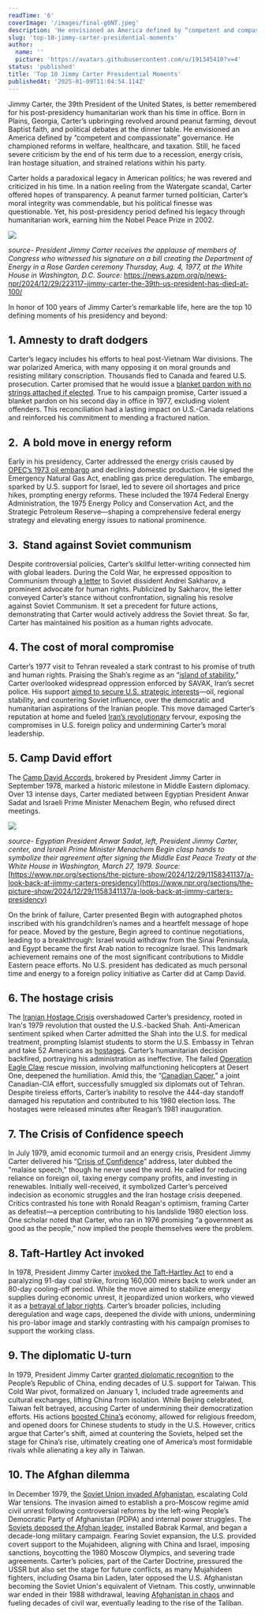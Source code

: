 ```yaml
---
readTime: '6'
coverImage: '/images/final-g0NT.jpeg'
description: 'He envisioned an America defined by “competent and compassionate” governance. He championed reforms in welfare, healthcare, and taxation. Still, he faced severe criticism by the end of his term due to a recession, energy crisis, Iran hostage situation, and strained relations within his party. '
slug: 'top-10-jimmy-carter-presidential-moments'
author:
  name: ''
  picture: 'https://avatars.githubusercontent.com/u/191345410?v=4'
status: 'published'
title: 'Top 10 Jimmy Carter Presidential Moments'
publishedAt: '2025-01-09T11:04:54.114Z'
---
```


Jimmy Carter, the 39th President of the United States, is better remembered for his post-presidency humanitarian work than his time in office. Born in Plains, Georgia, Carter’s upbringing revolved around peanut farming, devout Baptist faith, and political debates at the dinner table. He envisioned an America defined by “competent and compassionate” governance. He championed reforms in welfare, healthcare, and taxation. Still, he faced severe criticism by the end of his term due to a recession, energy crisis, Iran hostage situation, and strained relations within his party.

Carter holds a paradoxical legacy in American politics; he was revered and criticized in his time. In a nation reeling from the Watergate scandal, Carter offered hopes of transparency. A peanut farmer turned politician, Carter’s moral integrity was commendable, but his political finesse was questionable. Yet, his post-presidency period defined his legacy through humanitarian work, earning him the Nobel Peace Prize in 2002.

![](/images/ap7708040394_slide-9c439c24fdc53d05d5dceda9b90fbaed025acd32.jpg-k4ND.jpg)

*source- President Jimmy Carter receives the applause of members of Congress who witnessed his signature on a bill creating the Department of Energy in a Rose Garden ceremony Thursday, Aug. 4, 1977, at the White House in Washington, D.C. Source:* <https://news.azpm.org/p/news-npr/2024/12/29/223117-jimmy-carter-the-39th-us-president-has-died-at-100/>

In honor of 100 years of Jimmy Carter’s remarkable life, here are the top 10 defining moments of his presidency and beyond:

## 1. Amnesty to draft dodgers

Carter’s legacy includes his efforts to heal post-Vietnam War divisions. The war polarized America, with many opposing it on moral grounds and resisting military conscription. Thousands fled to Canada and feared U.S. prosecution. Carter promised that he would issue a [blanket pardon with no strings attached if elected](https://www.montrealgazette.com/opinion/article646929.html). True to his campaign promise, Carter issued a blanket pardon on his second day in office in 1977, excluding violent offenders. This reconciliation had a lasting impact on U.S.-Canada relations and reinforced his commitment to mending a fractured nation.

## 2.  A bold move in energy reform

Early in his presidency, Carter addressed the energy crisis caused by [OPEC’s 1973 oil embargo](https://ballotpedia.org/Natural_Gas_Policy_Act_of_1978) and declining domestic production. He signed the Emergency Natural Gas Act, enabling gas price deregulation. The embargo, sparked by U.S. support for Israel, led to severe oil shortages and price hikes, prompting energy reforms. These included the 1974 Federal Energy Administration, the 1975 Energy Policy and Conservation Act, and the Strategic Petroleum Reserve—shaping a comprehensive federal energy strategy and elevating energy issues to national prominence.

## 3.  Stand against Soviet communism

Despite controversial policies, Carter’s skillful letter-writing connected him with global leaders. During the Cold War, he expressed opposition to Communism through [a letter](https://www.nytimes.com/1977/02/18/archives/sakharov-receives-carter-letter-affirming-commitment-on-rights.html#) to Soviet dissident Andrei Sakharov, a prominent advocate for human rights. Publicized by Sakharov, the letter conveyed Carter’s stance without confrontation, signaling his resolve against Soviet Communism. It set a precedent for future actions, demonstrating that Carter would actively address the Soviet threat. So far, Carter has maintained his position as a human rights advocate.

## 4. The cost of moral compromise

Carter’s 1977 visit to Tehran revealed a stark contrast to his promise of truth and human rights. Praising the Shah’s regime as an “[island of stability](https://www.politico.com/story/2018/12/30/this-day-in-politics-december-31-1077103),” Carter overlooked widespread oppression enforced by SAVAK, Iran’s secret police. His support [aimed to secure U.S. strategic interests](https://www.ncr-iran.org/en/news/society/who-was-mohammad-reza-pahlavi-shah-irans-last-pahlavi-dictator/)—oil, regional stability, and countering Soviet influence, over the democratic and humanitarian aspirations of the Iranian people. This move damaged Carter’s reputation at home and fueled [Iran’s revolutionary](https://www.britannica.com/event/Iranian-Revolution) fervour, exposing the compromises in U.S. foreign policy and undermining Carter’s moral leadership.

## 5. Camp David effort

The [Camp David Accords](https://www.jimmycarterlibrary.gov/research/additional-resources/camp-david-accords/framework-for-peace-in-the-middle-east), brokered by President Jimmy Carter in September 1978, marked a historic milestone in Middle Eastern diplomacy. Over 13 intense days, Carter mediated between Egyptian President Anwar Sadat and Israeli Prime Minister Menachem Begin, who refused direct meetings.

![](/images/90-czNz.jpeg)

*source- Egyptian President Anwar Sadat, left, President Jimmy Carter, center, and Israeli Prime Minister Menachem Begin clasp hands to symbolize their agreement after signing the Middle East Peace Treaty at the White House in Washington, March 27, 1979. Source:* [https://www.npr.org/sections/the-picture-show/2024/12/29/1158341137/a-look-back-at-jimmy-carters-presidency](https://www.npr.org/sections/the-picture-show/2024/12/29/1158341137/a-look-back-at-jimmy-carters-presidency)

On the brink of failure, Carter presented Begin with autographed photos inscribed with his grandchildren’s names and a heartfelt message of hope for peace. Moved by the gesture, Begin agreed to continue negotiations, leading to a breakthrough: Israel would withdraw from the Sinai Peninsula, and Egypt became the first Arab nation to recognize Israel. This landmark achievement remains one of the most significant contributions to Middle Eastern peace efforts. No U.S. president has dedicated as much personal time and energy to a foreign policy initiative as Carter did at Camp David.

## 6. The hostage crisis

The [Iranian Hostage Crisis](https://www.britannica.com/event/Iran-hostage-crisis) overshadowed Carter’s presidency, rooted in Iran's 1979 revolution that ousted the U.S.-backed Shah. Anti-American sentiment spiked when Carter admitted the Shah into the U.S. for medical treatment, prompting Islamist students to storm the U.S. Embassy in Tehran and take 52 Americans as [hostages](https://billofrightsinstitute.org/essays/jimmy-carter-and-the-iran-hostage-crisis). Carter’s humanitarian decision backfired, portraying his administration as ineffective. The failed [Operation Eagle Claw](https://www.britannica.com/event/Operation-Eagle-Claw) rescue mission, involving malfunctioning helicopters at Desert One, deepened the humiliation. Amid this, the “[Canadian Caper](https://www.whitehousehistory.org/jimmy-carter-iran-and-the-canadian-caper),” a joint Canadian-CIA effort, successfully smuggled six diplomats out of Tehran. Despite tireless efforts, Carter’s inability to resolve the 444-day standoff damaged his reputation and contributed to his 1980 election loss. The hostages were released minutes after Reagan’s 1981 inauguration.

## 7. The Crisis of Confidence speech

In July 1979, amid economic turmoil and an energy crisis, President Jimmy Carter delivered his “[Crisis of Confidence](https://www.pbs.org/wgbh/americanexperience/features/carter-crisis/)” address, later dubbed the "malaise speech," though he never used the word. He called for reducing reliance on foreign oil, taxing energy company profits, and investing in renewables. Initially well-received, it symbolized Carter’s perceived indecision as economic struggles and the Iran hostage crisis deepened. Critics contrasted his tone with Ronald Reagan's optimism, framing Carter as defeatist—a perception contributing to his landslide 1980 election loss. One scholar noted that Carter, who ran in 1976 promising “a government as good as the people,” now implied the people themselves were the problem.

## 8. Taft-Hartley Act invoked

In 1978, President Jimmy Carter [invoked the Taft-Hartley Act](https://d.lib.msu.edu/vvl/1501) to end a paralyzing 91-day coal strike, forcing 160,000 miners back to work under an 80-day cooling-off period. While the move aimed to stabilize energy supplies during economic unrest, it jeopardized union workers, who viewed it as a [betrayal of labor rights](https://jacobin.com/2024/12/jimmy-carter-was-no-friend-of-union-workers-like-me). Carter’s broader policies, including deregulation and wage caps, deepened the divide with unions, undermining his pro-labor image and starkly contrasting with his campaign promises to support the working class.

## 9. The diplomatic U-turn

In 1979, President Jimmy Carter [granted diplomatic recognition](https://www.bbc.com/news/articles/cn446nmjp1vo) to the People’s Republic of China, ending decades of U.S. support for Taiwan. This Cold War pivot, formalized on January 1, included trade agreements and cultural exchanges, lifting China from isolation. While Beijing celebrated, Taiwan felt betrayed, accusing Carter of undermining their democratization efforts. His actions [boosted China’s](https://edition.cnn.com/2024/12/29/china/jimmy-carter-china-legacy-intl-hnk/index.html) economy, allowed for religious freedom, and opened doors for Chinese students to study in the U.S. However, critics argue that Carter's shift, aimed at countering the Soviets, helped set the stage for China’s rise, ultimately creating one of America’s most formidable rivals while alienating a key ally in Taiwan.

## 10. The Afghan dilemma

In December 1979, the [Soviet Union invaded Afghanistan](https://history.state.gov/milestones/1977-1980/soviet-invasion-afghanistan), escalating Cold War tensions. The invasion aimed to establish a pro-Moscow regime amid civil unrest following controversial reforms by the left-wing People’s Democratic Party of Afghanistan (PDPA) and internal power struggles. The [Soviets deposed the Afghan leader](https://www.bbc.co.uk/bitesize/guides/zwp86fr/revision/2), installed Babrak Karmal, and began a decade-long military campaign. Fearing Soviet expansion, the U.S. provided covert support to the Mujahideen, aligning with China and Israel, imposing sanctions, boycotting the 1980 Moscow Olympics, and severing trade agreements. Carter’s policies, part of the Carter Doctrine, pressured the USSR but also set the stage for future conflicts, as many Mujahideen fighters, including Osama bin Laden, later opposed the U.S. Afghanistan becoming the Soviet Union's equivalent of Vietnam. This costly, unwinnable war ended in their 1988 withdrawal, leaving [Afghanistan in chaos](https://progressive.org/op-eds/we-cant-forget-jimmy-carters-legacy-afghanistan-230315/) and fueling decades of civil war, eventually leading to the rise of the Taliban.